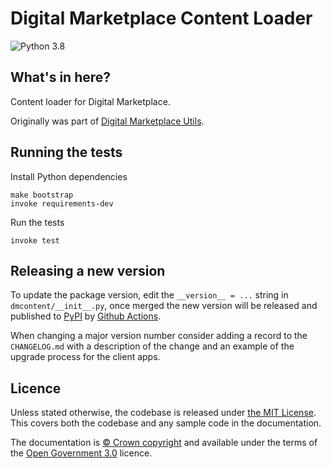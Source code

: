 Digital Marketplace Content Loader
==================================

![Python 3.8](https://img.shields.io/badge/python-3.8-blue.svg)


## What's in here?

Content loader for Digital Marketplace.

Originally was part of [Digital Marketplace Utils](https://github.com/Crown-Commercial-Service/digitalmarketplace-utils).


## Running the tests

Install Python dependencies

```
make bootstrap
invoke requirements-dev
```

Run the tests

```
invoke test
```


## Releasing a new version

To update the package version, edit the `__version__ = ...` string in `dmcontent/__init__.py`,
once merged the new version will be released and published to [PyPI](https://pypi.org/project/digitalmarketplace-content-loader/) by [Github Actions](./.github/workflows).

When changing a major version number consider adding a record to the `CHANGELOG.md` with a
description of the change and an example of the upgrade process for the client apps.

## Licence

Unless stated otherwise, the codebase is released under [the MIT License][mit].
This covers both the codebase and any sample code in the documentation.

The documentation is [&copy; Crown copyright][copyright] and available under the terms
of the [Open Government 3.0][ogl] licence.

[mit]: LICENCE
[copyright]: http://www.nationalarchives.gov.uk/information-management/re-using-public-sector-information/uk-government-licensing-framework/crown-copyright/
[ogl]: http://www.nationalarchives.gov.uk/doc/open-government-licence/version/3/
